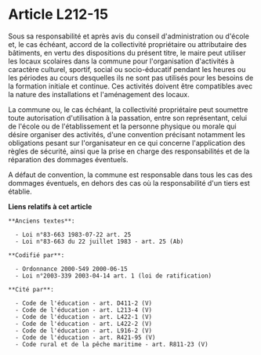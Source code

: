 # Article L212-15

Sous sa responsabilité et après avis du conseil d'administration ou d'école et, le cas échéant, accord de la collectivité
propriétaire ou attributaire des bâtiments, en vertu des dispositions du présent titre, le maire peut utiliser les locaux
scolaires dans la commune pour l'organisation d'activités à caractère culturel, sportif, social ou socio-éducatif pendant les
heures ou les périodes au cours desquelles ils ne sont pas utilisés pour les besoins de la formation initiale et continue.
Ces activités doivent être compatibles avec la nature des installations et l'aménagement des locaux.

La commune ou, le cas échéant, la collectivité propriétaire peut soumettre toute autorisation d'utilisation à la passation,
entre son représentant, celui de l'école ou de l'établissement et la personne physique ou morale qui désire organiser des
activités, d'une convention précisant notamment les obligations pesant sur l'organisateur en ce qui concerne l'application
des règles de sécurité, ainsi que la prise en charge des responsabilités et de la réparation des dommages éventuels.

A défaut de convention, la commune est responsable dans tous les cas des dommages éventuels, en dehors des cas où la
responsabilité d'un tiers est établie.

**Liens relatifs à cet article**

	**Anciens textes**:

	  - Loi n°83-663 1983-07-22 art. 25
	  - Loi n°83-663 du 22 juillet 1983 - art. 25 (Ab)

	**Codifié par**:

	  - Ordonnance 2000-549 2000-06-15
	  - Loi n°2003-339 2003-04-14 art. 1 (loi de ratification)

	**Cité par**:

	  - Code de l'éducation - art. D411-2 (V)
	  - Code de l'éducation - art. L213-4 (V)
	  - Code de l'éducation - art. L422-1 (V)
	  - Code de l'éducation - art. L422-2 (V)
	  - Code de l'éducation - art. L916-2 (V)
	  - Code de l'éducation - art. R421-95 (V)
	  - Code rural et de la pêche maritime - art. R811-23 (V)

